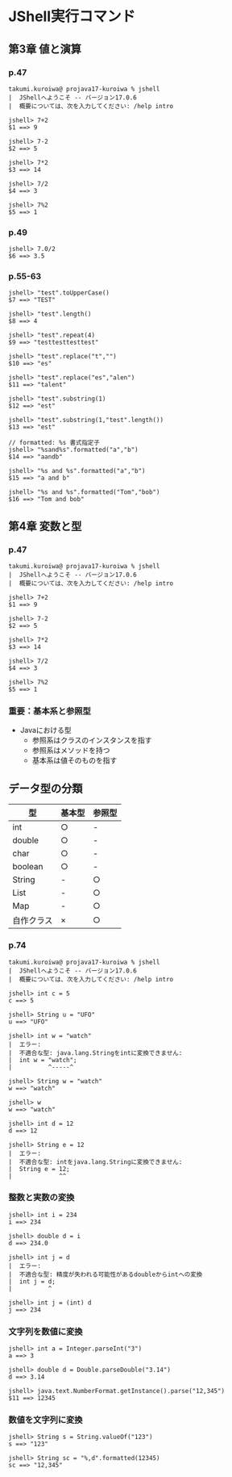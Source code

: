 # JShell実行コマンド
## 第3章 値と演算

### p.47
```shell
takumi.kuroiwa@ projava17-kuroiwa % jshell
|  JShellへようこそ -- バージョン17.0.6
|  概要については、次を入力してください: /help intro

jshell> 7+2
$1 ==> 9

jshell> 7-2
$2 ==> 5

jshell> 7*2
$3 ==> 14

jshell> 7/2
$4 ==> 3

jshell> 7%2
$5 ==> 1
```

### p.49
```shell
jshell> 7.0/2
$6 ==> 3.5
```

### p.55-63
```shell
jshell> "test".toUpperCase()
$7 ==> "TEST"

jshell> "test".length()
$8 ==> 4

jshell> "test".repeat(4)
$9 ==> "testtesttesttest"

jshell> "test".replace("t","")
$10 ==> "es"

jshell> "test".replace("es","alen")
$11 ==> "talent"

jshell> "test".substring(1)
$12 ==> "est"

jshell> "test".substring(1,"test".length())
$13 ==> "est"

// formatted: %s 書式指定子
jshell> "%sand%s".formatted("a","b")
$14 ==> "aandb"

jshell> "%s and %s".formatted("a","b")
$15 ==> "a and b"

jshell> "%s and %s".formatted("Tom","bob")
$16 ==> "Tom and bob"
```

## 第4章 変数と型

### p.47
```shell
takumi.kuroiwa@ projava17-kuroiwa % jshell
|  JShellへようこそ -- バージョン17.0.6
|  概要については、次を入力してください: /help intro

jshell> 7+2
$1 ==> 9

jshell> 7-2
$2 ==> 5

jshell> 7*2
$3 ==> 14

jshell> 7/2
$4 ==> 3

jshell> 7%2
$5 ==> 1
```

### 重要：基本系と参照型
- Javaにおける型
  - 参照系はクラスのインスタンスを指す
  - 参照系はメソッドを持つ
  - 基本系は値そのものを指す

## データ型の分類

| 型        | 基本型 | 参照型 |
|------------|-------|-------|
| int        | ○     | -     |
| double     | ○     | -     |
| char       | ○     | -     |
| boolean    | ○     | -     |
| String     | -     | ○     |
| List       | -     | ○     |
| Map        | -     | ○     |
| 自作クラス  | ×     | ○     |


### p.74
```shell
takumi.kuroiwa@ projava17-kuroiwa % jshell
|  JShellへようこそ -- バージョン17.0.6
|  概要については、次を入力してください: /help intro

jshell> int c = 5
c ==> 5

jshell> String u = "UFO"
u ==> "UFO"

jshell> int w = "watch"
|  エラー:
|  不適合な型: java.lang.Stringをintに変換できません:
|  int w = "watch";
|          ^-----^

jshell> String w = "watch"
w ==> "watch"

jshell> w
w ==> "watch"

jshell> int d = 12
d ==> 12

jshell> String e = 12
|  エラー:
|  不適合な型: intをjava.lang.Stringに変換できません:
|  String e = 12;
|             ^^
```

### 整数と実数の変換
```shell
jshell> int i = 234
i ==> 234

jshell> double d = i
d ==> 234.0

jshell> int j = d
|  エラー:
|  不適合な型: 精度が失われる可能性があるdoubleからintへの変換
|  int j = d;
|          ^

jshell> int j = (int) d
j ==> 234
```

### 文字列を数値に変換
```shell
jshell> int a = Integer.parseInt("3")
a ==> 3

jshell> double d = Double.parseDouble("3.14")
d ==> 3.14

jshell> java.text.NumberFormat.getInstance().parse("12,345")
$11 ==> 12345
```

### 数値を文字列に変換
```shell
jshell> String s = String.valueOf("123")
s ==> "123"

jshell> String sc = "%,d".formatted(12345)
sc ==> "12,345"

